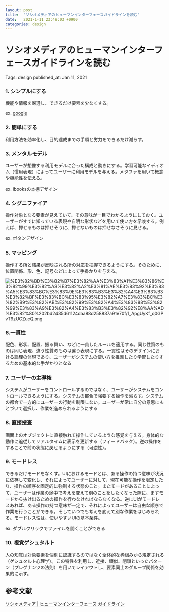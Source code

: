 ```yaml
---
layout: post
title:  "ソシオメディアのヒューマンインターフェースガイドラインを読む"
date:   2021-1-11 23:49:03 +0900
categories: design
---
```


# ソシオメディアのヒューマンインターフェースガイドラインを読む

Tags: design
published_at: Jan 11, 2021

### 1. シンプルにする

機能や情報を厳選し、できるだけ要素を少なくする。

ex. [google](https://www.google.com/) 

### 2. 簡単にする

利用方法を効率化し、目的達成までの手順と労力をできるだけ減らす。

### 3. メンタルモデル

ユーザーが想像する利用モデルに合った構成と動きにする。学習可能なイディオム（慣用表現）によってユーザーに利用モデルを与える。メタファを用いて概念や機能性を伝える。

ex. ibooksの本棚デザイン

### 4. シグニファイア

操作対象となる要素が見えていて、その意味が一目でわかるようにしておく。ユーザーがすでに知っている表現や自明な形状などを用いて使い方を示唆する。例えば、押せるものは押せそうに、押せないものは押せなさそうに見せる。

ex. ボタンデザイン

### 5. マッピング

操作する所と結果が反映される所の対応を把握できるようにする。そのために、位置関係、形、色、記号などによって手掛かりを与える。

![%E3%82%BD%E3%82%B7%E3%82%AA%E3%83%A1%E3%83%86%E3%82%99%E3%82%A3%E3%82%A2%E3%81%AE%E3%83%92%E3%83%A5%E3%83%BC%E3%83%9E%E3%83%B3%E3%82%A4%E3%83%B3%E3%82%BF%E3%83%BC%E3%83%95%E3%82%A7%E3%83%BC%E3%82%B9%E3%82%AB%E3%82%99%E3%82%A4%E3%83%88%E3%82%99%E3%83%A9%E3%82%A4%E3%83%B3%E3%82%92%E8%AA%AD%E3%82%80%202bd2435d61124daa88d258837a91e70f/1_ApgUyKf_q0GPvT9zUCZucQ.png](%E3%82%BD%E3%82%B7%E3%82%AA%E3%83%A1%E3%83%86%E3%82%99%E3%82%A3%E3%82%A2%E3%81%AE%E3%83%92%E3%83%A5%E3%83%BC%E3%83%9E%E3%83%B3%E3%82%A4%E3%83%B3%E3%82%BF%E3%83%BC%E3%83%95%E3%82%A7%E3%83%BC%E3%82%B9%E3%82%AB%E3%82%99%E3%82%A4%E3%83%88%E3%82%99%E3%83%A9%E3%82%A4%E3%83%B3%E3%82%92%E8%AA%AD%E3%82%80%202bd2435d61124daa88d258837a91e70f/1_ApgUyKf_q0GPvT9zUCZucQ.png)

### 6.一貫性

配色、形状、配置、振る舞い、などに一貫したルールを適用する。同じ性質のものは同じ表現、違う性質のものは違う表現にする。一貫性はそのデザインにおける論理の体現であり、ユーザーがシステムの使い方を推測したり学習したりするための基本的な手がかりとなる

### 7. ユーザーの主導権

システムがユーザーをコントロールするのではなく、ユーザーがシステムをコントロールできるようにする。システムの都合で強要する操作を減らす。システムの都合で一方的にユーザーの行動を制限しない。ユーザーが常に自分の意思にもとづいて選択し、作業を進められるようにする

### 8. 直接捜査

画面上のオブジェクトに直接触れて操作しているような感覚を与える。身体的な動作に追従してリアルタイムに表示を更新する（フィードバック）。逆の操作をすることで前の状態に戻せるようにする（可逆性）。

### 9. モードレス

できるだけモードをなくす。UIにおけるモードとは、ある操作の持つ意味が状況に依存して変化し、それによってユーザーに対して、現在可能な操作を限定したり、操作の順序を固定的に強制する状態のこと。またモードがあることによって、ユーザーは作業の途中で考えを変えて別のことをしたくなった際に、まずモードから抜け出るための操作を行わなければならなくなる。逆にUIがモードレスあれば、ある操作の持つ意味が一定で、それによってユーザーは自由な順序で作業を行うことができる。そしていつでも考えを変えて別な作業をはじめられる。モードレス性は、使いやすいUIの基本条件。

ex. ダブルクリックでファイルを開くことができる

### 10. 視覚ゲシュタルト

人の知覚は対象要素を個別に認識するのではなく全体的な枠組みから規定される（ゲシュタルト心理学）。この特性を利用し、近接、類似、閉鎖といったパターン（プレグナンツの法則）を用いてレイアウトし、要素同士のグループ関係を効果的に示す。

## 参考文献

[ソシオメディア | ヒューマンインターフェース ガイドライン](https://www.sociomedia.co.jp/category/shig)
